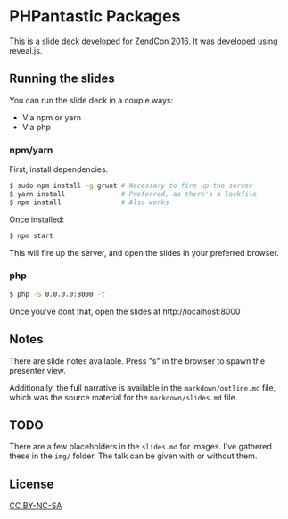 # PHPantastic Packages

This is a slide deck developed for ZendCon 2016. It was developed using
reveal.js.

## Running the slides

You can run the slide deck in a couple ways:

- Via npm or yarn
- Via php

### npm/yarn

First, install dependencies.

```bash
$ sudo npm install -g grunt # Necessary to fire up the server
$ yarn install              # Preferred, as there's a lockfile
$ npm install               # Also works
```

Once installed:

```bash
$ npm start
```

This will fire up the server, and open the slides in your preferred browser.

### php

```bash
$ php -S 0.0.0.0:8000 -t .
```

Once you've dont that, open the slides at http://localhost:8000

## Notes

There are slide notes available. Press "s" in the browser to spawn the presenter
view.

Additionally, the full narrative is available in the `markdown/outline.md` file,
which was the source material for the `markdown/slides.md` file.

## TODO

There are a few placeholders in the `slides.md` for images. I've gathered these
in the `img/` folder. The talk can be given with or without them.

## License

[CC BY-NC-SA](https://creativecommons.org/licenses/by-nc-sa/4.0/)
